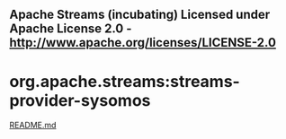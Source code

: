 Apache Streams (incubating)
Licensed under Apache License 2.0 - http://www.apache.org/licenses/LICENSE-2.0
--------------------------------------------------------------------------------

org.apache.streams:streams-provider-sysomos
===========================================

[README.md](src/site/markdown/index.md "README")
